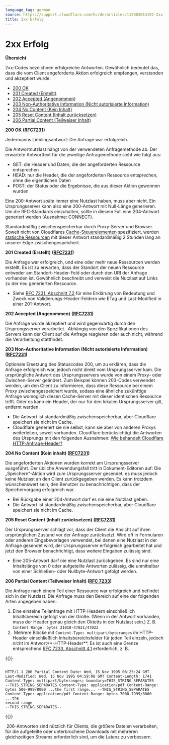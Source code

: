 ```yaml
---
language_tag: german
source: https://support.cloudflare.com/hc/de/articles/115003014192-2xx-Erfolg
title: 2xx Erfolg 
---
```


# 2xx Erfolg 

**Übersicht**

2xx-Codes bezeichnen erfolgreiche Antworten. Gewöhnlich bedeutet das, dass die vom Client angeforderte Aktion erfolgreich empfangen, verstanden und akzeptiert wurde.

-   [200 OK](https://support.cloudflare.com/hc/de/articles/115003014192-2xx-Erfolg#code_200)
-   [201 Created (Erstellt)](https://support.cloudflare.com/hc/de/articles/115003014192-2xx-Erfolg#code_201)
-   [202 Accepted (Angenommen)](https://support.cloudflare.com/hc/de/articles/115003014192-2xx-Erfolg#code_202)
-   [203 Non-Authoritative Information (Nicht autorisierte Information)](https://support.cloudflare.com/hc/de/articles/115003014192-2xx-Erfolg#code_203)
-   [204 No Content (Kein Inhalt)](https://support.cloudflare.com/hc/de/articles/115003014192-2xx-Erfolg#code_204)
-   [205 Reset Content (Inhalt zurücksetzen)](https://support.cloudflare.com/hc/de/articles/115003014192-2xx-Erfolg#code_205)
-   [206 Partial Content (Teilweiser Inhalt)](https://support.cloudflare.com/hc/de/articles/115003014192-2xx-Erfolg#code_206)

**200 OK** **(**[**RFC7231**](https://tools.ietf.org/html/rfc7231)**)**

Jedermanns Lieblingsantwort: Die Anfrage war erfolgreich.

Die Antwortnutzlast hängt von der verwendeten Anfragemethode ab. Der erwartete Antworttext für die jeweilige Anfragemethode sieht wie folgt aus:

-   GET: die Header und Daten, die der angeforderten Ressource entsprechen
-   HEAD: nur die Header, die der angeforderten Ressource entsprechen, ohne die eigentlichen Daten
-   POST: der Status oder die Ergebnisse, die aus dieser Aktion gewonnen wurden

Eine 200-Antwort _sollte_ immer eine Nutzlast haben, muss aber nicht. Ein Ursprungsserver kann also eine 200-Antwort mit Null-Länge generieren. Um die RFC-Standards einzuhalten, sollte in diesem Fall eine 204-Antwort generiert werden (Ausnahme: CONNECT).

Standardmäßig zwischenspeicherbar durch Proxy-Server und Browser. Soweit nicht von Cloudflares [Cache-Steuerelementen](https://support.cloudflare.com/hc/en-us/articles/202775670) spezifiziert, werden [statische Ressourcen](https://support.cloudflare.com/hc/en-us/articles/200172516) mit dieser Antwort standardmäßig 2 Stunden lang an unserer Edge zwischengespeichert.  

**201 Created (Erstellt)** **(**[**RFC7231**](https://tools.ietf.org/html/rfc7231)**)**

Die Anfrage war erfolgreich, und eine oder mehr neue Ressourcen werden erstellt. Es ist zu erwarten, dass der Standort der neuen Ressource entweder am Standort\-Header-Feld oder durch den URI der Anfrage vorhanden ist. Gewöhnlich beschreibt und verweist die Nutzlast auf Links zu der neu generierten Ressource.

-   Siehe [RFC 7231, Abschnitt 7.2](https://tools.ietf.org/html/rfc7231#section-7.2) für eine Erklärung von Bedeutung und Zweck von Validierungs-Header-Feldern wie ETag und Last-Modified in einer 201-Antwort.

**202 Accepted (Angenommen)** **(**[**RFC7231**](https://tools.ietf.org/html/rfc7231)**)**

Die Anfrage wurde akzeptiert und wird gegenwärtig durch den Ursprungsserver verarbeitet.  Abhängig von den Spezifikationen des Servers kann der Client auf die Anfrage reagieren oder auch nicht, während die Verarbeitung stattfindet.

**203 Non-Authoritative Information (Nicht autorisierte Information)** **(**[**RFC7231**](https://tools.ietf.org/html/rfc7231)**)**

Optionale Ersetzung des Statuscodes 200, um zu erklären, dass die Anfrage erfolgreich war, jedoch nicht direkt vom Ursprungsserver kam. Die ursprüngliche Antwort des Ursprungsservers wurde von einem Proxy- oder Zwischen-Server geändert. Zum Beispiel können 203-Codes verwendet werden, um den Client zu informieren, dass diese Ressource bei einem Proxy zwischengespeichert wurde, sodass eine ähnliche zukünftige Anfrage womöglich diesen Cache-Server mit dieser identischen Ressource trifft. Oder es kann ein Header, der nur für den lokalen Ursprungsserver gilt, entfernt werden.

-   Die Antwort ist standardmäßig zwischenspeicherbar, aber Cloudflare speichert sie nicht im Cache.
-   Cloudflare generiert sie nie selbst, kann sie aber von anderen Proxys weiterleiten, soweit vorhanden. Cloudflare berücksichtigt die Antworten des Ursprungs mit den folgenden Ausnahmen: [Wie behandelt Cloudflare HTTP-Anfrage-Header?](https://support.cloudflare.com/hc/en-us/articles/200170986)

**204 No Content (Kein Inhalt) ([RFC7231](https://tools.ietf.org/html/rfc7231))**

Die angeforderten Aktionen wurden korrekt am Ursprungsserver ausgeführt. Der übliche Anwendungsfall tritt in Dokument-Editoren auf: Die „Speichern“-Aktion wird zum Ursprungsserver gesendet, es muss jedoch keine Nutzlast an den Client zurückgegeben werden. Es kann trotzdem wünschenswert sein, den Benutzer zu benachrichtigen, dass der Speichervorgang erfolgreich war.

-   Bei Rückgabe einer 204-Antwort darf es nie eine Nutzlast geben.
-   Die Antwort ist standardmäßig zwischenspeicherbar, aber Cloudflare speichert sie nicht im Cache.

**205 Reset Content (Inhalt zurücksetzen)** **(**[**RFC7231**](https://tools.ietf.org/html/rfc7231)**)**

Der Ursprungsserver schlägt vor, dass der Client die Ansicht auf ihren ursprünglichen Zustand vor der Anfrage zurücksetzt. Wird oft in Formularen oder anderen Eingabevorlagen verwendet, bei denen eine Nutzlast in der Anfrage gesendet wird, der Ursprungsserver erfolgreich gearbeitet hat und jetzt den Browser benachrichtigt, dass weitere Eingaben zulässig sind.

-   Eine 205-Antwort darf nie eine Nutzlast zurückgeben. Es sind nur eine Inhaltslänge von 0 oder aufgeteilte Antworten zulässig, die unmittelbar von einer Schließen- oder Nullbyte-Antwort gefolgt werden.

**206 Partial Content (Teilweiser Inhalt) (**[**RFC 7233**](https://tools.ietf.org/html/rfc7233)**)**

Die Anfrage nach einem Teil einer Ressource war erfolgreich und befindet sich in der Nutzlast. Die Anfrage muss den Bereich auf eine der folgenden Arten angegeben haben:

1.  Eine einzelne Teilanfrage mit HTTP-Headern einschließlich Inhaltsbereich gefolgt von der Größe. (Wenn in der Antwort vorhanden, muss der Header genau gleich den Oktetts in der Nutzlast sein.) Z. B. `Content Range: bytes 21010-47021/47022`
2.   Mehrere Blöcke mit `Content-Type: multipart/byteranges` im HTTP-Header einschließlich Inhaltsbereichsfelder für jeden Teil einzeln, jedoch _nicht_ im Antwort**\-HTTP-Header**. Es ist auch eine Grenze entsprechend [RFC 7233, Abschnitt 4.1](https://tools.ietf.org/html/rfc7233%23section-4.1) erforderlich, z. B.


{{<raw>}}<pre class="CodeBlock CodeBlock-with-rows CodeBlock-scrolls-horizontally CodeBlock-is-light-in-light-theme CodeBlock--language-txt" language="txt"><code><span class="CodeBlock--rows"><span class="CodeBlock--rows-content"><span class="CodeBlock--row"><span class="CodeBlock--row-indicator"></span><div class="CodeBlock--row-content"><span class="CodeBlock--token-plain"> HTTP/1.1 206 Partial Content     Date: Wed, 15 Nov 1995 06:25:24 GMT     Last-Modified: Wed, 15 Nov 1995 04:58:08 GMT     Content-Length: 1741     Content-Type: multipart/byteranges; boundary=THIS_STRING_SEPARATES     --THIS_STRING_SEPARATES     Content-Type: application/pdf     Content-Range: bytes 500-999/8000     ...the first range...     --THIS_STRING_SEPARATES     Content-Type: application/pdf     Content-Range: bytes 7000-7999/8000     ...the second range     --THIS_STRING_SEPARATES--</span></div></span></span></span></code></pre>{{</raw>}}

 206-Antworten sind nützlich für Clients, die größere Dateien verarbeiten, für die aufgeteilte oder unterbrochene Downloads mit mehreren gleichzeitigen Streams erforderlich sind, um die Latenz zu verbessern.
